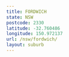 ```yaml
---
title: FORDWICH
state: NSW
postcode: 2330
latitude: -32.760486
longitude: 150.972137
url: /nsw/fordwich/
layout: suburb
---
```


